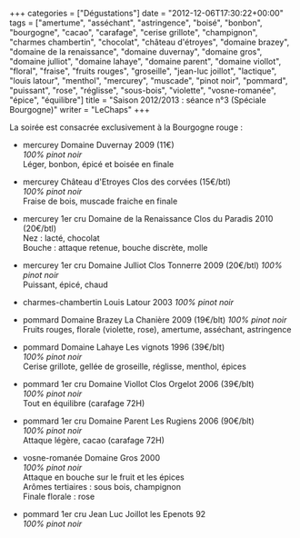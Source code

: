 +++
categories = ["Dégustations"]
date = "2012-12-06T17:30:22+00:00"
tags = ["amertume", "asséchant", "astringence", "boisé", "bonbon", "bourgogne", "cacao", "carafage", "cerise grillote", "champignon", "charmes chambertin", "chocolat", "château d'étroyes", "domaine brazey", "domaine de la renaissance", "domaine duvernay", "domaine gros", "domaine julliot", "domaine lahaye", "domaine parent", "domaine viollot", "floral", "fraise", "fruits rouges", "groseille", "jean-luc joillot", "lactique", "louis latour", "menthol", "mercurey", "muscade", "pinot noir", "pommard", "puissant", "rose", "réglisse", "sous-bois", "violette", "vosne-romanée", "épice", "équilibre"] 
title = "Saison 2012/2013 : séance n°3 (Spéciale Bourgogne)"
writer = "LeChaps"
+++

La soirée est consacrée exclusivement à la Bourgogne rouge :

* mercurey Domaine Duvernay 2009 (11€)  
_100% pinot noir_  
Léger, bonbon, épicé et boisée en finale

* mercurey Château d'Etroyes Clos des corvées (15€/btl) <i class="fa fa-plus-circle"></i>  
_100% pinot noir_  
Fraise de bois, muscade fraiche en finale

* mercurey 1er cru Domaine de la Renaissance Clos du Paradis 2010 (20€/btl)  
Nez : lacté, chocolat  
Bouche : attaque retenue, bouche discrète, molle

* mercurey 1er cru Domaine Julliot Clos Tonnerre 2009 (20€/btl)
_100% pinot noir_  
Puissant, épicé, chaud

* charmes-chambertin Louis Latour 2003
_100% pinot noir_  

* pommard Domaine Brazey La Chanière 2009 (19€/blt)
_100% pinot noir_  
Fruits rouges, florale (violette, rose), amertume, asséchant, astringence

* pommard Domaine Lahaye Les vignots 1996 (39€/blt) <i class="fa fa-plus-circle"></i>  
_100% pinot noir_  
Cerise grillote, gellée de groseille, réglisse, menthol, épices

* pommard 1er cru Domaine Viollot Clos Orgelot 2006 (39€/blt) <i class="fa fa-plus-circle"></i> <i class="fa fa-plus-circle"></i>  
_100% pinot noir_  
Tout en équilibre (carafage 72H)

* pommard 1er cru Domaine Parent Les Rugiens 2006 (90€/blt)  
_100% pinot noir_  
Attaque légère, cacao (carafage 72H)

* vosne-romanée Domaine Gros 2000 <i class="fa fa-plus-circle"></i>  
_100% pinot noir_  
Attaque en bouche sur le fruit et les épices  
Arômes tertiaires : sous bois, champignon  
Finale florale : rose

* pommard 1er cru Jean Luc Joillot les Epenots 92 <i class="fa fa-plus-circle"></i>  
_100% pinot noir_  
